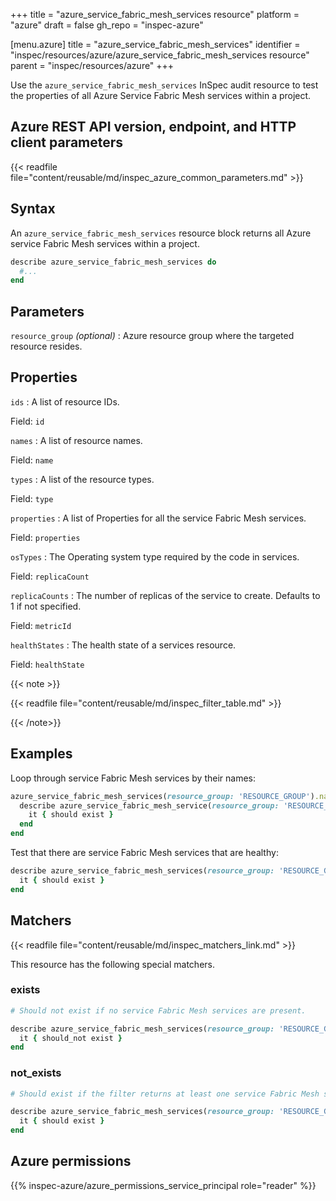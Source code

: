 +++
title = "azure_service_fabric_mesh_services resource"
platform = "azure"
draft = false
gh_repo = "inspec-azure"

[menu.azure]
title = "azure_service_fabric_mesh_services"
identifier = "inspec/resources/azure/azure_service_fabric_mesh_services resource"
parent = "inspec/resources/azure"
+++

Use the `azure_service_fabric_mesh_services` InSpec audit resource to test the properties of all Azure Service Fabric Mesh services within a project.

## Azure REST API version, endpoint, and HTTP client parameters

{{< readfile file="content/reusable/md/inspec_azure_common_parameters.md" >}}

## Syntax

An `azure_service_fabric_mesh_services` resource block returns all Azure service Fabric Mesh services within a project.

```ruby
describe azure_service_fabric_mesh_services do
  #...
end
```

## Parameters

`resource_group` _(optional)_
: Azure resource group where the targeted resource resides.

## Properties

`ids`
: A list of resource IDs.

  Field: `id`

`names`
: A list of resource names.

  Field: `name`

`types`
: A list of the resource types.

  Field: `type`

`properties`
: A list of Properties for all the service Fabric Mesh services.

  Field: `properties`

`osTypes`
: The Operating system type required by the code in services.

  Field: `replicaCount`

`replicaCounts`
: The number of replicas of the service to create. Defaults to 1 if not specified.

  Field: `metricId`

`healthStates`
: The health state of a services resource.

  Field: `healthState`

{{< note >}}

{{< readfile file="content/reusable/md/inspec_filter_table.md" >}}

{{< /note>}}

## Examples

Loop through service Fabric Mesh services by their names:

```ruby
azure_service_fabric_mesh_services(resource_group: 'RESOURCE_GROUP').names.each do |name|
  describe azure_service_fabric_mesh_service(resource_group: 'RESOURCE_GROUP', name: name) do
    it { should exist }
  end
end
```

Test that there are service Fabric Mesh services that are healthy:

```ruby
describe azure_service_fabric_mesh_services(resource_group: 'RESOURCE_GROUP').where(replicaCounts: 2) do
  it { should exist }
end
```

## Matchers

{{< readfile file="content/reusable/md/inspec_matchers_link.md" >}}

This resource has the following special matchers.

### exists

```ruby
# Should not exist if no service Fabric Mesh services are present.

describe azure_service_fabric_mesh_services(resource_group: 'RESOURCE_GROUP') do
  it { should_not exist }
end
```

### not_exists

```ruby
# Should exist if the filter returns at least one service Fabric Mesh services.

describe azure_service_fabric_mesh_services(resource_group: 'RESOURCE_GROUP') do
  it { should exist }
end
```

## Azure permissions

{{% inspec-azure/azure_permissions_service_principal role="reader" %}}
